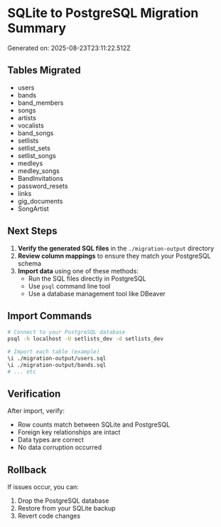 # SQLite to PostgreSQL Migration Summary

Generated on: 2025-08-23T23:11:22.512Z

## Tables Migrated
- users
- bands
- band_members
- songs
- artists
- vocalists
- band_songs
- setlists
- setlist_sets
- setlist_songs
- medleys
- medley_songs
- BandInvitations
- password_resets
- links
- gig_documents
- SongArtist

## Next Steps

1. **Verify the generated SQL files** in the `./migration-output` directory
2. **Review column mappings** to ensure they match your PostgreSQL schema
3. **Import data** using one of these methods:
   - Run the SQL files directly in PostgreSQL
   - Use `psql` command line tool
   - Use a database management tool like DBeaver

## Import Commands

```bash
# Connect to your PostgreSQL database
psql -h localhost -U setlists_dev -d setlists_dev

# Import each table (example)
\i ./migration-output/users.sql
\i ./migration-output/bands.sql
# ... etc
```

## Verification

After import, verify:
- Row counts match between SQLite and PostgreSQL
- Foreign key relationships are intact
- Data types are correct
- No data corruption occurred

## Rollback

If issues occur, you can:
1. Drop the PostgreSQL database
2. Restore from your SQLite backup
3. Revert code changes
